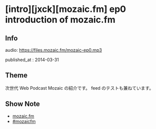 # [intro][jxck][mozaic.fm] ep0 introduction of mozaic.fm

## Info

audio: https://files.mozaic.fm/mozaic-ep0.mp3

published_at
: 2014-03-31


## Theme

次世代 Web Podcast Mozaic の紹介です。 feed のテストも兼ねています。


## Show Note

- [mozaic.fm](https://mozaic.fm)
- [#mozaicfm](https://twitter.com/search?q=mozaicfm&src=hash)
